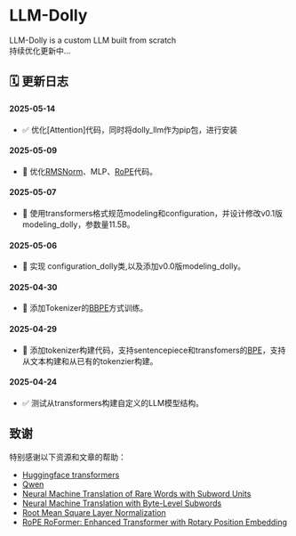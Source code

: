 # LLM-Dolly
LLM-Dolly is a custom LLM built from scratch   
持续优化更新中...

## 🗓️ 更新日志

#### 2025-05-14
- ✅ 优化[Attention]代码，同时将dolly_llm作为pip包，进行安装

#### 2025-05-09
- 📝 优化[RMSNorm](https://arxiv.org/pdf/1910.07467)、MLP、[RoPE](https://arxiv.org/pdf/2104.09864)代码。

#### 2025-05-07
- 📝 使用transformers格式规范modeling和configuration，并设计修改v0.1版modeling_dolly，参数量11.5B。

#### 2025-05-06
- 📝 实现 configuration_dolly类,以及添加v0.0版modeling_dolly。

#### 2025-04-30
- 📝 添加Tokenizer的[BBPE](https://arxiv.org/pdf/1909.03341)方式训练。

#### 2025-04-29
- 📝 添加tokenizer构建代码，支持sentencepiece和transfomers的[BPE](https://arxiv.org/pdf/1508.07909)，支持从文本构建和从已有的tokenzier构建。

#### 2025-04-24
- ✅ 测试从transformers构建自定义的LLM模型结构。

## 致谢

特别感谢以下资源和文章的帮助：

- [Huggingface transformers](https://github.com/huggingface/transformers)
- [Qwen](https://huggingface.co/Qwen)
- [Neural Machine Translation of Rare Words with Subword Units](https://arxiv.org/pdf/1508.07909)
- [Neural Machine Translation with Byte-Level Subwords](https://arxiv.org/pdf/1909.03341)
- [Root Mean Square Layer Normalization](https://arxiv.org/pdf/1910.07467)
- [RoPE RoFormer: Enhanced Transformer with Rotary Position Embedding](https://arxiv.org/pdf/2104.09864)
